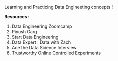 Learning and Practicing Data Engineeting concepts !

**Resources :**
1) Data Engineering Zoomcamp
2) Piyush Garg
3) Start Data Engineering
4) Data Expert : Data with Zach 
5) Ace the Data Science Interview
6) Trustworthy Online Controlled Experiments

